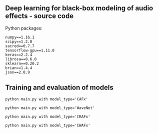 ## Deep learning for black-box modeling of audio effects - source code

Python packages:

```
numpy==1.16.1
scipy==1.2.0
sacred==0.7.7
tensorflow-gpu==1.11.0
keras==2.2.4
librosa==0.6.0
sklearn==0.20.2
brian==1.4.4
json==2.0.9
```

## Training and evaluation of models

`python main.py with model_type='CAFx'` 

`python main.py with model_type='WaveNet'` 

`python main.py with model_type='CRAFx'` 

`python main.py with model_type='CWAFx'` 

